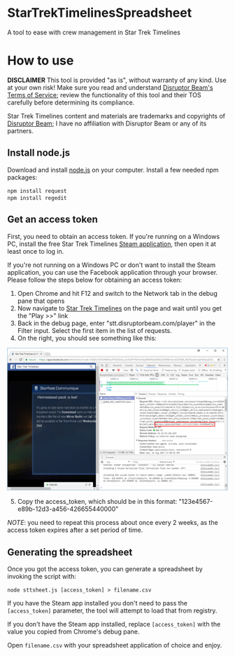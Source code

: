 # StarTrekTimelinesSpreadsheet
A tool to ease with crew management in Star Trek Timelines

# How to use

**DISCLAIMER** This tool is provided "as is", without warranty of any kind. Use at your own risk! Make sure you read and understand [Disruptor Beam's Terms of Service](https://www.disruptorbeam.com/tos/); review the functionality of this tool and their TOS carefully before determining its compliance.

Star Trek Timelines content and materials are trademarks and copyrights of [Disruptor Beam](https://www.disruptorbeam.com/games/star-trek-timelines/); I have no affiliation with Disruptor Beam or any of its partners.

## Install node.js
Download and install [node.js](https://nodejs.org/) on your computer.
Install a few needed npm packages:
```
npm install request
npm install regedit
```

## Get an access token
First, you need to obtain an access token. If you're running on a Windows PC, install the free Star Trek Timelines [Steam application](http://store.steampowered.com/app/600750/Star_Trek_Timelines/), then open it at least once to log in.

If you're not running on a Windows PC or don't want to install the Steam application, you can use the Facebook application through your browser. Please follow the steps below for obtaining an access token:

1. Open Chrome and hit F12 and switch to the Network tab in the debug pane that opens
2. Now navigate to [Star Trek Timelines](https://apps.facebook.com/sttimelines) on the page and wait until you get the "Play >>" link
3. Back in the debug page, enter "stt.disruptorbeam.com/player" in the Filter input. Select the first item in the list of requests.
4. On the right, you should see something like this:

![Screenshot](/screenshot.png "Screenshot")

5. Copy the access_token, which should be in this format: "123e4567-e89b-12d3-a456-426655440000"

*NOTE*: you need to repeat this process about once every 2 weeks, as the access token expires after a set period of time.

## Generating the spreadsheet
Once you got the access token, you can generate a spreadsheet by invoking the script with:
```
node sttsheet.js [access_token] > filename.csv
```

If you have the Steam app installed you don't need to pass the `[access_token]` parameter, the tool will attempt to load that from registry.

If you don't have the Steam app installed, replace `[access_token]` with the value you copied from Chrome's debug pane.

Open `filename.csv` with your spreadsheet application of choice and enjoy.
